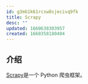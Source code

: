 ```yaml
---
id: g3mb1k61rcsw8sjecivq9fk
title: Scrapy
desc: ""
updated: 1660638303957
created: 1660358180404
---
```


## 介绍

[Scrapy](https://pypi.org/project/Scrapy/)是一个 Python 爬虫框架。
